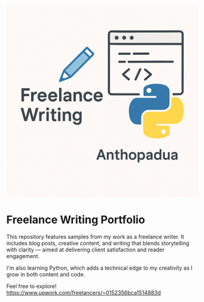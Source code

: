 ![Portfolio Thumbnail](Freelance-portfolio-thumbnail.png)

# Freelance Writing Portfolio

This repository features samples from my work as a freelance writer. It includes blog posts, creative content, and writing that blends storytelling with clarity — aimed at delivering client satisfaction and reader engagement.

I'm also learning Python, which adds a technical edge to my creativity as I grow in both content and code.

Feel free to explore!
https://www.upwork.com/freelancers/~0152356bca1514883d

